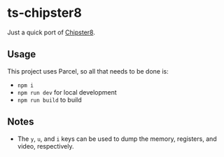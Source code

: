 # ts-chipster8
Just a quick port of [Chipster8](https://github.com/patricktcoakley/Chipster8).

## Usage
This project uses Parcel, so all that needs to be done is:
* `npm i`
* `npm run dev` for local development
* `npm run build` to build

## Notes
* The `y`, `u`, and `i` keys can be used to dump the memory, registers, and video, respectively.
